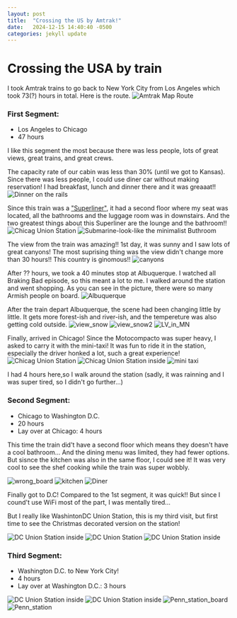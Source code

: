 ```yaml
---
layout: post
title:  "Crossing the US by Amtrak!"
date:   2024-12-15 14:40:40 -0500
categories: jekyll update
---
```


# Crossing the USA by train

I took Amtrak trains to go back to New York City from Los Angeles which took 73(?) hours in total. Here is the route.
![Amtrak Map Route](/assets/img/2024/12/14/crossing-the-US-by-Amtrak/Screenshot%202024-11-19%20at%2012.41.10 PM.png "Amtrak Map Route")

### First Segment:
- Los Angeles to Chicago
- 47 hours 

I like this segment the most because there was less people, lots of great views, great trains, and great crews.

The capacity rate of our cabin was less than 30% (until we got to Kansas).
Since there was less people, I could use diner car without making reservation! I had breakfast, lunch and dinner there and it was greaaat!!
![Dinner on the rails](/assets/img/2024/12/14/crossing-the-US-by-Amtrak/IMG_3664.JPG "Dinner on the rail")

Since this train was a ["Superliner"](https://amtrakguide.com/2022/01/06/superliner-trains-layout-routes/), it had a second floor where my seat was located, all the bathrooms and the luggage room was in downstairs.
And the two greatest things about this Superliner are the lounge and the bathroom!!
![Chicag Union Station](/assets/img/2024/12/14/crossing-the-US-by-Amtrak/IMG_3682.JPG "Chicag Union Station")
![Submarine-look-like the minimalist Buthroom](../_site/assets/img/2024/12/14/crossing-the-US-by-Amtrak/IMG_3832.JPG "Submarine-look-like Buthroom")

The view from the train was amazing!! 1st day, it was sunny and I saw lots of great canyons! The most suprising thing was the view didn't change more than 30 hours!! This country is ginomous!!
![canyons](/assets/img/2024/12/14/crossing-the-US-by-Amtrak/IMG_3710.JPG "canyons")

After ?? hours, we took a 40 minutes stop at Albuquerque.
I watched all Braking Bad episode, so this meant a lot to me. I walked around the station and went shopping. As you can see in the picture, there were so many Armish people on board.
![Albuquerque](/assets/img/2024/12/14/crossing-the-US-by-Amtrak/IMG_3728.JPG "Albuquerque")

After the train depart Albuquerque, the scene had been changing little by little. It gets more forest-ish and river-ish, and the tempereture was also getting cold outside.
![view_snow](/assets/img/2024/12/14/crossing-the-US-by-Amtrak/IMG_3777.JPG "view_snow")
![view_snow2](/assets/img/2024/12/14/crossing-the-US-by-Amtrak/IMG_3785.JPG "view_snow2")
![LV_in_MN](/assets/img/2024/12/14/crossing-the-US-by-Amtrak/IMG_3767.JPG "LV_in_MN")



Finally, arrived in Chicago! Since the Motocompacto was super heavy, I asked to carry it with the mini-taxi! It was fun to ride it in the station, especially the driver honked a lot, such a great experience!
![Chicag Union Station](/assets/img/2024/12/14/crossing-the-US-by-Amtrak/IMG_3858.JPG "Chicag Union Station")
![Chicag Union Station inside](/assets/img/2024/12/14/crossing-the-US-by-Amtrak/IMG_3870.JPG "Chicag Union Station inside")
![mini taxi](/assets/img/2024/12/14/crossing-the-US-by-Amtrak/IMG_3841.JPG "mini taxi")


I had 4 hours here,so I walk around the station (sadly, it was rainning and I was super tired, so I didn't go further...)


### Second Segment:
- Chicago to Washington D.C.
- 20 hours
- Lay over at Chicago: 4 hours


This time the train did't have a second floor which means they doesn't have a cool bathroom...
And the dining menu was limited, they had fewer options. But sisnce the kitchen was also in the same floor, I could see it! It was very cool to see the shef cooking while the train was super wobbly.

![wrong_board](/assets/img/2024/12/14/crossing-the-US-by-Amtrak/IMG_3872.JPG "wrong_board")
![kitchen](/assets/img/2024/12/14/crossing-the-US-by-Amtrak/IMG_3879.JPG "kitchen")
![Diner](/assets/img/2024/12/14/crossing-the-US-by-Amtrak/IMG_3887.JPG "Diner")


Finally got to D.C! Compared to the 1st segment, it was quick!! But since I cound't use WiFi most of the part, I was mentally tired...

But I really like WashintonDC Union Station, this is my third visit, but first time to see the Christmas decorated version on the station!

![DC Union Station inside](/assets/img/2024/12/14/crossing-the-US-by-Amtrak/IMG_3910.JPG "Chicag Union Station inside")
![DC Union Station](/assets/img/2024/12/14/crossing-the-US-by-Amtrak/IMG_3912.JPG "Chicag Union Station")
![DC Union Station inside](/assets/img/2024/12/14/crossing-the-US-by-Amtrak/IMG_3946.JPG "Chicag Union Station inside")



### Third Segment:
- Washington D.C. to New York City!
- 4 hours
- Lay over at Washington D.C.: 3 hours


![DC Union Station inside](/assets/img/2024/12/14/crossing-the-US-by-Amtrak/IMG_3955.JPG "Chicag Union Station inside")
![DC Union Station inside](/assets/img/2024/12/14/crossing-the-US-by-Amtrak/IMG_3958.JPG "Chicag Union Station inside")
![Penn_station_board](/assets/img/2024/12/14/crossing-the-US-by-Amtrak/IMG_3959.JPG "Penn_station_board")
![Penn_station](/assets/img/2024/12/14/crossing-the-US-by-Amtrak/IMG_3967.JPG "Penn_station")
